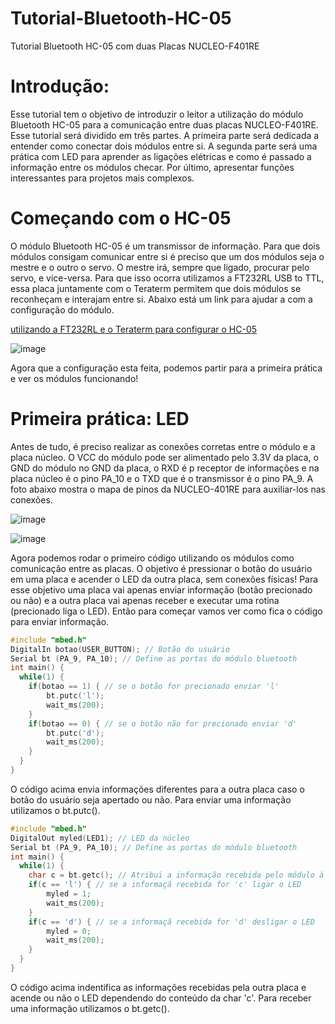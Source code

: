 # Tutorial-Bluetooth-HC-05
Tutorial Bluetooth HC-05 com duas Placas NUCLEO-F401RE
# Introdução:
Esse tutorial tem o objetivo de introduzir o leitor a utilização do módulo Bluetooth HC-05 para a comunicação entre duas placas NUCLEO-F401RE. Esse tutorial será dividido em três partes. A primeira parte será dedicada a entender como conectar dois módulos entre si. A segunda parte será uma prática com LED para aprender as ligações elétricas e como é passado a informação entre os módulos checar. Por último, apresentar funções interessantes para projetos mais complexos. 
# Começando com o HC-05
O módulo Bluetooth HC-05 é um transmissor de informação. Para que dois módulos consigam comunicar entre si é preciso que um dos módulos seja o mestre e o outro o servo. O mestre irá, sempre que ligado, procurar pelo servo, e vice-versa. Para que isso ocorra utilizamos a FT232RL USB to TTL, essa placa juntamente com o Teraterm permitem que dois módulos se reconheçam e interajam entre si. Abaixo está um link para ajudar a com a configuração do módulo.

[utilizando a FT232RL e o Teraterm para configurar o HC-05](https://www.arduinoecia.com.br/modulo-bluetooth-hc-05-conversor-ftdi/)



![image](https://github.com/user-attachments/assets/a65120a2-5fe1-4ad7-94e0-9a7bc2eb8a8f)

Agora que a configuração esta feita, podemos partir para a primeira prática e ver os módulos funcionando!
# Primeira prática: LED
Antes de tudo, é preciso realizar as conexões corretas entre o módulo e a placa núcleo. O VCC do módulo pode ser alimentado pelo 3.3V da placa, o GND do módulo no GND da placa, o RXD é p receptor de informações e na placa núcleo é o pino PA_10 e o TXD que é o transmissor é o pino PA_9. A foto abaixo mostra o mapa de pinos da NUCLEO-401RE para auxiliar-los nas conexões.

![image](https://github.com/user-attachments/assets/df690810-7d15-4b23-81ac-c86b935ecd67)


![image](https://github.com/user-attachments/assets/2424c8d0-1b5f-4a13-8020-2011685e0021)

Agora podemos rodar o primeiro código utilizando os módulos como comunicação entre as placas. O objetivo é pressionar o botão do usuário em uma placa e acender o LED da outra placa, sem conexões físicas!
Para esse objetivo uma placa vai apenas enviar informação (botão precionado ou não) e a outra placa vai apenas receber e executar uma rotina (precionado liga o LED). Então para começar vamos ver como fica o código para enviar informação.

```C++
#include "mbed.h"
DigitalIn botao(USER_BUTTON); // Botão do usuário
Serial bt (PA_9, PA_10); // Define as portas do módulo bluetooth
int main() {
  while(1) {
    if(botao == 1) { // se o botão for precionado enviar 'l'
        bt.putc('l');
        wait_ms(200);
    }
    if(botao == 0) { // se o botão não for precionado enviar 'd'
        bt.putc('d');
        wait_ms(200);
    }
  }
}
```
O código acima envia informações diferentes para a outra placa caso o botão do usuário seja apertado ou não. Para enviar uma informação utilizamos o bt.putc().

```C++
#include "mbed.h"
DigitalOut myled(LED1); // LED da núcleo
Serial bt (PA_9, PA_10); // Define as portas do módulo bluetooth
int main() {
  while(1) {
    char c = bt.getc(); // Atribui a informação recebida pelo módulo à char "c"
    if(c == 'l') { // se a informaçã recebida for 'c' ligar o LED
        myled = 1;
        wait_ms(200);
    }
    if(c == 'd') { // se a informaçã recebida for 'd' desligar o LED
        myled = 0;
        wait_ms(200);
    }
  }
}
```
O código acima indentifica as informações recebidas pela outra placa e acende ou não o LED dependendo do conteúdo da char 'c'. Para receber uma informação utilizamos o bt.getc().
